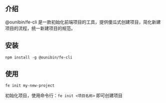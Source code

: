 ## 介绍
@ounibin/fe-cli 是一款初始化前端项目的工具，提供傻瓜式创建项目，简化新建项目的流程，统一新建项目的规范。

## 安装
```
npm install -g @ounibin/fe-cli
```


## 使用
```
fe init my-new-project
```
初始化项目，使用命令行：``` fe init <项目名称> ``` 即可创建项目